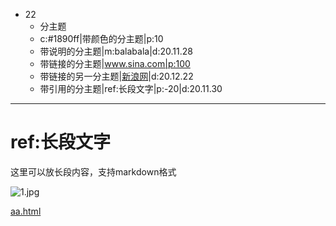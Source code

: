 - 22 
	- 分主题
	- c:#1890ff|带颜色的分主题|p:10
	- 带说明的分主题|m:balabala|d:20.11.28
	- 带链接的分主题|www.sina.com|p:100
	- 带链接的另一分主题|[新浪网](www.sina.com)|d:20.12.22
	- 带引用的分主题|ref:长段文字|p:-20|d:20.11.30

***
# ref:长段文字
这里可以放长段内容，支持markdown格式

![1.jpg](./1.jpg)

[aa.html](./aa.html)
